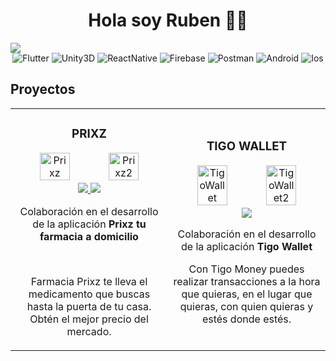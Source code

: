 <div align="center">
  <h1>Hola soy Ruben 👋🏻</h1>
</div>
<img src="https://lh3.googleusercontent.com/pw/AJFCJaV-8Umh541ZH-sPnYseJKdiUYasu3sJbAIa8f0aCNSjRkBeBPofXh3-tlGf1MBB5YdbOIlw_OAvuDzFAxmMvpVuCy3rcpqTg-g2VUXilpnf_-NUAF5XFE4azOuokQrSNFmfR2KVg9SwC3Q3LrNcAtqINw6kzLxvLx6P5az60-PMDQSCNWBoC2p5bbiWP5qssdkh74LhZ5iHuCLd32dlRyKFh_vhqfVNr9n3FP6-3ZGu29TMKK-wM0mFX_zCjfjtNKPb1EJpxIbeoAYB1rCW61Sc0IxT64Pi19yUac_kvK2YPrQQ4_xt4VjNzp5DNYDAyHQAieAaxzsc1rlU4ZwHI59m_sO98Vb6yE92qjXHVARngPAd2Pi_PFEgCs43DHXTFPaoO_KQH4cALgTk6_2LVo06Z3mfH1T2EWiyPesSrUq4L4NFduqLM0XFtwrxxuw4E-XKHBOAmCxq5PqRwpxoTkXjXPzQqGrQWalaUWAScOKpRH8Fb_A9eXBwuVG8iPsuE8lzuXTLnGosFx95F23429mn7vgbxnD5z3ps0AAf08ujLwYL_IUf6tGXO-ZCe104vpm0P0OWVQJ1jjkVg7ol0IvDjIsD4Y0yqZPFrgi-CaSGDA6GiWlbLBhU3q92wX0oyp_GxLKFPV-qYHgyETSQh7SdH9B4HNnS-aCY2DXoLUMWK1q4jGnTQQbignxjm73FnJccZX9EKEuVn5koBQ2Yw7xsmEmd4fCGGY0cWurgse91XZzniOWuZWga-Qzr0c6sMLoVWNG4U1Q2DSM1Ip3tPG2qYstfgpYApz7cYo18fbEBHdLqpGa9Qb6a_EtqYOvybY0hcU67lzP8tyQmmJW1DqUoDyUoDHL3Datpkijr7FHPtxvXKW8PV05dSWLOcsg4_XxG8rWtdkBtjgHdxWRlphX-WhIAxYFBlb-bvNTvcRaWRukPKyn9LwtDcrEQZyK5IMP114lDXCo3vy2vhuFr0TvUxeIG=w1920-h827-s-no?authuser=0">

<div align="center">
  <img alt="Flutter" src="https://img.shields.io/badge/ -Flutter-blue?style=social&logo=flutter">
  <img alt="Unity3D" src="https://img.shields.io/badge/ -Unity3D-blue?style=social&logo=unity">
  <img alt="ReactNative" src="https://img.shields.io/badge/ -ReactNative-blue?style=social&logo=react">
  <img alt="Firebase" src="https://img.shields.io/badge/ -Firebase-blue?style=social&logo=firebase">
  <img alt="Postman" src="https://img.shields.io/badge/ -Postman-black?style=social&logo=postman">
  <img alt="Android" src="https://img.shields.io/badge/ -Android-green?style=social&logo=android">
  <img alt="Ios" src="https://img.shields.io/badge/ -Ios-blue?style=social&logo=ios">
</div>

## Proyectos
<table>
<tr>
<td width="50%">
<h3 align="center">PRIXZ</h3>
<div align="center">
<img width=45% alt="Prixz" src="https://play-lh.googleusercontent.com/BlU6EOfvojFfiAYfGsGyfpx6OkZI9G81iuAOPQzy4Cvl42Bv09Shlz5nAlR4DzK9Z8M=w2560-h1440">
   <img width=45% alt="Prixz2" src="https://play-lh.googleusercontent.com/QHNlWL_9FINwfoN_xX6FshLDDw-TiCPdB0SJF_S2Jci8sVU5w_FJHgjuug0jAJoHww=w2560-h1440">
<a href="https://play.google.com/store/apps/details?id=com.prixzsc.app" target="_blank">
<img src="https://img.shields.io/badge/PlayStore-ff9?style=for-the-badge&logo=android&logoColor=black">
</a>
<a href="https://apps.apple.com/mx/app/prixz-farmacia/id1545482471" target="_blank">
<img src="https://img.shields.io/badge/AppleStore-ff9?style=for-the-badge&logo=ios&logoColor=black">
</a>
</p>
  <p>Colaboración en el desarrollo de la aplicación <strong>Prixz tu farmacia a domicilio</strong></p> <br> <p>Farmacia Prixz te lleva el medicamento que buscas hasta la puerta de tu casa. Obtén el mejor precio del mercado. </p>
</div>
                                                                                      
</td>

<td width="50%">
<h3 align="center">TIGO WALLET</h3>
<div align="center">                                       
<img width=45% alt="TigoWallet" src="https://play-lh.googleusercontent.com/adHAf75xUrtXXlQOu6nERoFl9kFDthp1Lw_Fc_yYCNjwW15TKl2LYMTlfHmAMhTTUA=w2560-h1440">
    <img width=45% alt="TigoWallet2" src="https://play-lh.googleusercontent.com/cbsHKnxGH4BC5syPrk0cJou4vrdEI9Q5clNihmXgHQIyK3H5qgVygma42tkdqfSzqg=w2560-h1440">
<a href="https://play.google.com/store/apps/details?id=com.millicom.mfs" target="_blank">
<img src="https://img.shields.io/badge/PlayStore-ff9?style=for-the-badge&logo=android&logoColor=black">
</a>
  </p>Colaboración en el desarrollo de la aplicación <strong>Tigo Wallet</strong></p> <p>Con Tigo Money puedes realizar transacciones a la hora que quieras, en el lugar que quieras, con quien quieras y estés donde estés.</p>
</div>                                                             
</table>                                                                                 

